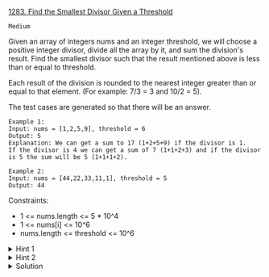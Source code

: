 [1283. Find the Smallest Divisor Given a Threshold](https://leetcode.com/problems/find-the-smallest-divisor-given-a-threshold/description/)

`Medium`

Given an array of integers nums and an integer threshold, we will choose a positive integer divisor, divide all the array by it, and sum the division's result. Find the smallest divisor such that the result mentioned above is less than or equal to threshold.

Each result of the division is rounded to the nearest integer greater than or equal to that element. (For example: 7/3 = 3 and 10/2 = 5).

The test cases are generated so that there will be an answer.

```
Example 1:
Input: nums = [1,2,5,9], threshold = 6
Output: 5
Explanation: We can get a sum to 17 (1+2+5+9) if the divisor is 1. 
If the divisor is 4 we can get a sum of 7 (1+1+2+3) and if the divisor is 5 the sum will be 5 (1+1+1+2). 

Example 2:
Input: nums = [44,22,33,11,1], threshold = 5
Output: 44
```

Constraints:

- 1 <= nums.length <= 5 * 10^4
- 1 <= nums[i] <= 10^6
- nums.length <= threshold <= 10^6

<details>
<summary>Hint 1</summary>

Examine every possible number for solution. Choose the largest of them.

</details>

<details>
<summary>Hint 2</summary>

Use binary search to reduce the time complexity.

</details>

<details>
<summary>Solution</summary>

[HuifengGuan](https://www.youtube.com/watch?v=eVOkepT32Ag)
</details>